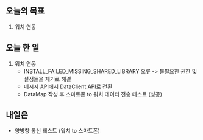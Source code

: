 ## 오늘의 목표
1. 워치 연동

## 오늘 한 일
1. 워치 연동
   - INSTALL_FAILED_MISSING_SHARED_LIBRARY 오류 -> 불필요한 권한 및 설정들을 제거로 해결
   - 메시지 API에서 DataClient API로 전환
   - DataMap 작성 후 스마트폰 to 워치 데이터 전송 테스트 (성공)

## 내일은
- 양방향 통신 테스트 (워치 to 스마트폰)